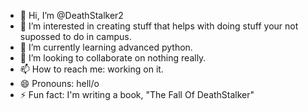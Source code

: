 - 👋 Hi, I’m @DeathStalker2
- 👀 I’m interested in creating stuff that helps with doing stuff your not supossed to do in campus.
- 🌱 I’m currently learning advanced python.
- 💞️ I’m looking to collaborate on nothing really.
- 📫 How to reach me: working on it.
- 😄 Pronouns: hell/o
- ⚡ Fun fact: I'm writing a book, "The Fall Of DeathStalker"

